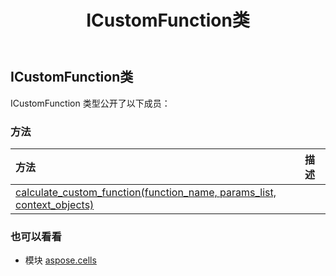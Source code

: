 ﻿---
title: ICustomFunction类
second_title: Aspose.Cells for Python via .NET API 参考文献
description:
type: docs
weight: 820
url: /zh/python-net/aspose.cells/icustomfunction/
is_root: false
---
## ICustomFunction类


ICustomFunction 类型公开了以下成员：

### 方法
|方法|描述|
| :- | :- |
| [calculate_custom_function(function_name, params_list, context_objects)](/cells/zh/python-net/aspose.cells/icustomfunction/calculate_custom_function/#str-list-list) |  |



### 也可以看看
* 模块 [aspose.cells](..)
